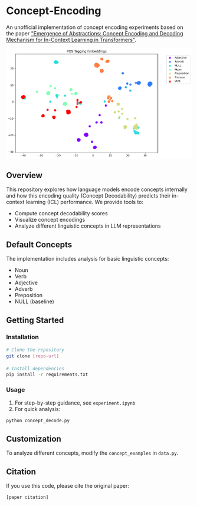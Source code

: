 # Concept-Encoding

An unofficial implementation of concept encoding experiments based on the paper ["Emergence of Abstractions: Concept Encoding and Decoding Mechanism for In-Context Learning in Transformers"](https://www.arxiv.org/abs/2412.12276).

![concept_decodability](img/vis.png)

## Overview

This repository explores how language models encode concepts internally and how this encoding quality (Concept Decodability) predicts their in-context learning (ICL) performance. We provide tools to:
- Compute concept decodability scores
- Visualize concept encodings
- Analyze different linguistic concepts in LLM representations

## Default Concepts
The implementation includes analysis for basic linguistic concepts:
- Noun
- Verb
- Adjective
- Adverb
- Preposition
- NULL (baseline)

## Getting Started

### Installation
```bash
# Clone the repository
git clone [repo-url]

# Install dependencies
pip install -r requirements.txt
```

### Usage
1. For step-by-step guidance, see `experiment.ipynb`
2. For quick analysis:
```bash
python concept_decode.py
```

## Customization
To analyze different concepts, modify the `concept_examples` in `data.py`.

## Citation
If you use this code, please cite the original paper:
```
[paper citation]
```


